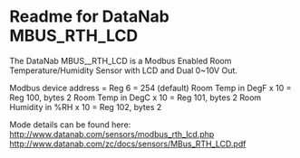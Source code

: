 [//]: # (Created on: October 30, 2017)
[//]: # (Author: Chad Young)
[//]: # (Contact: chad.young@dell.com)


# Readme for DataNab MBUS_RTH_LCD
The DataNab MBUS__RTH_LCD is a Modbus Enabled Room Temperature/Humidity Sensor
with LCD and Dual 0~10V Out.  

Modbus device address = Reg 6 = 254 (default)
Room Temp in DegF x 10 = Reg 100, bytes 2
Room Temp in DegC x 10 = Reg 101, bytes 2
Room Humidity in %RH x 10 = Reg 102, bytes 2

Mode details can be found here:
http://www.datanab.com/sensors/modbus_rth_lcd.php  
http://www.datanab.com/zc/docs/sensors/MBus_RTH_LCD.pdf  






